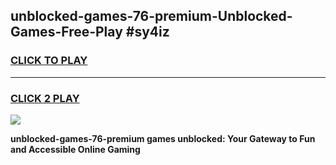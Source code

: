 
## unblocked-games-76-premium-Unblocked-Games-Free-Play #sy4iz
<h3>
<a href="https://us.freeplayer.one?title=unblocked-games-76-premium&ref=9M">CLICK TO PLAY</a></h3>
<hr>

<h3>
<a href="https://us.freeplayer.one?title=unblocked-games-76-premium&ref=9M">CLICK 2 PLAY</a>
  
</h3>

<a href="https://us.freeplayer.one?title=unblocked-games-76-premium&ref=9M"><img src="https://clearcache.store/games.png"></a>


**unblocked-games-76-premium games unblocked: Your Gateway to Fun and Accessible Online Gaming**
